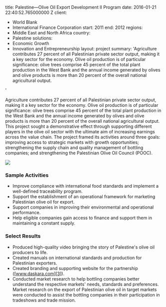 
title: Palestine—Olive Oil Export Development II Program
date: 2016-01-21 22:40:52.765000000 Z
client:
- World Blank
- International Finance Corporation
start: 2011
end: 2012
regions:
- Middle East and North Africa
country:
- Palestine
solutions:
- Economic Growth
- Innovation and Entrepreneurship
layout: project
summary: 'Agriculture contributes 27 percent of all Palestinian private sector output,
  making it a key sector for the economy. Olive oil production is of particular significance:
  olive trees comprise 45 percent of the total plant production in the West Bank and
  the annual income generated by olives and olive products is more than 20 percent
  of the overall national agricultural output.

'


Agriculture contributes 27 percent of all Palestinian private sector output, making it a key sector for the economy. Olive oil production is of particular significance: olive trees comprise 45 percent of the total plant production in the West Bank and the annual income generated by olives and olive products is more than 20 percent of the overall national agricultural output. This project sought a demonstrative effect through supporting different players in the olive oil sector with the ultimate aim of increasing earnings across the value chain. The project framed its activities around three goals: improving access to strategic markets with growth opportunities; strengthening the supply chain and quality management of bottling companies; and strengthening the Palestinian Olive Oil Council (POOC).

![][1]

###  Sample Activities

* Improve compliance with international food standards and implement a well-defined traceability program.
* Support the establishment of an operational framework for marketing Palestinian olive oil for export.
* Support companies in improving their environmental and operational performance.
* Help eligible companies gain access to finance and support them in maintaining a constant supply.

###  Select Results

* Produced high-quality video bringing the story of Palestine's olive oil producers to life.
* Created manuals on international standards and production for Palestinian exporters.
* Created branding and supporting website for the partnership ([www.daskara.com][3]).
* Conducted market research to help bottling companies better understand the respective markets' needs, standards and preferences. Market research on the export of Palestinian olive oil in target markets were conducted to assist the bottling companies in their participation in tradeshows and trade mission.

[1]: https://assetify-dai.com/projects/OliveOil.jpg
[3]: http://www.daskara.com
